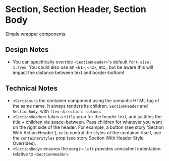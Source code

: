 # Section, Section Header, Section Body

Simple wrapper components.

## Design Notes

- You can specifically override `<SectionHeader>`'s default `font-size: 1.4rem`. You could also use an `<h1>`, `<h2>`, etc., but be aware this will impact the distance between text and border-bottom!

## Technical Notes

- `<Section>` is the container component using the semantic HTML tag of the same name. It always renders its children, `SectionHeader` and `SectionBody`, with `flex-direction: column`.
- `<SectionHeader>` takes a `title` prop for the header text, and justifies the title + children via space-between. Pass children for whatever you want on the right side of the header. For example, a button (see story 'Section With Action Header'), or to control the styles of the container itself, use the `containerStyles` prop (see story Section With Header Style Overrides).
- `<SectionBody>` ensures the `margin-left` provides consistent indentation relative to `<SectionHeader>`.
